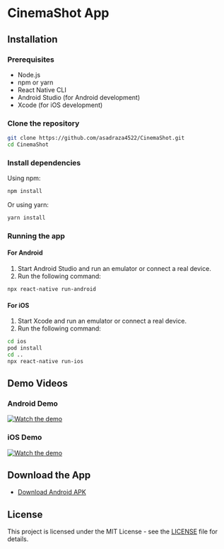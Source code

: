 # CinemaShot App

## Installation

### Prerequisites

- Node.js
- npm or yarn
- React Native CLI
- Android Studio (for Android development)
- Xcode (for iOS development)

### Clone the repository

```bash
git clone https://github.com/asadraza4522/CinemaShot.git
cd CinemaShot
```

### Install dependencies

Using npm:
```bash
npm install
```

Or using yarn:
```bash
yarn install
```

### Running the app

#### For Android

1. Start Android Studio and run an emulator or connect a real device.
2. Run the following command:
```bash
npx react-native run-android
```

#### For iOS

1. Start Xcode and run an emulator or connect a real device.
2. Run the following command:
```bash
cd ios
pod install
cd ..
npx react-native run-ios
```

## Demo Videos

### Android Demo
[![Watch the demo](https://drive.google.com/file/d/1RTxzW8RfNaWQ9wCOcwHygVZc-bwJ6iaQ/view?usp=sharing)](https://drive.google.com/file/d/1LT_Xm6Svj5GxEkt90B7ao3YQjgZnJRHP/view?usp=sharing)

### iOS Demo
[![Watch the demo](https://drive.google.com/file/d/1RTxzW8RfNaWQ9wCOcwHygVZc-bwJ6iaQ/view?usp=sharing)](https://drive.google.com/file/d/1OMeyMv8iUpZBpeQskfMwse3rHuPPEscA/view?usp=sharing)

## Download the App

- [Download Android APK](https://drive.google.com/file/d/1iqrzqW1pP8IKvUR5OM0dcP7_m6LBOx94/view?usp=drive_link)

## License

This project is licensed under the MIT License - see the [LICENSE](LICENSE) file for details.
